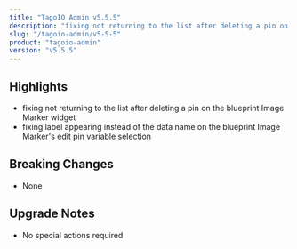 ```yaml
---
title: "TagoIO Admin v5.5.5"
description: "fixing not returning to the list after deleting a pin on the blueprint Image Marker widget"
slug: "/tagoio-admin/v5-5-5"
product: "tagoio-admin"
version: "v5.5.5"
---
```


## Highlights

- fixing not returning to the list after deleting a pin on the blueprint Image Marker widget
- fixing label appearing instead of the data name on the blueprint Image Marker's edit pin variable selection

## Breaking Changes

- None

## Upgrade Notes

- No special actions required

